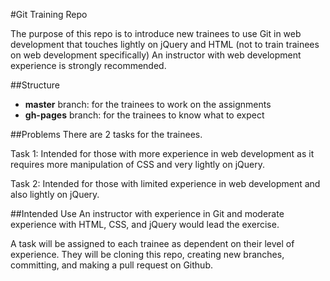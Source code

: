 #Git Training Repo

The purpose of this repo is to introduce new trainees to use Git in web development that touches lightly on jQuery and HTML (not to train trainees on web development specifically) An instructor with web development experience is strongly recommended.

##Structure
- **master** branch: for the trainees to work on the assignments
- **gh-pages** branch: for the trainees to know what to expect

##Problems
There are 2 tasks for the trainees.

Task 1: Intended for those with more experience in web development as it requires more manipulation of CSS and very lightly on jQuery.

Task 2: Intended for those with limited experience in web development and also lightly on jQuery.

##Intended Use
An instructor with experience in Git and moderate experience with HTML, CSS, and jQuery would lead the exercise.

A task will be assigned to each trainee as dependent on their level of experience. They will be cloning this repo, creating new branches, committing, and making a pull request on Github.
